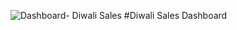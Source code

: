 ![Dashboard- Diwali Sales](https://github.com/AbhishekRaj1201/Diwali-Sales-Dashboard/assets/88674655/50f6aaf5-4a37-4cb8-a0ae-54650faa9623)
#Diwali Sales Dashboard
